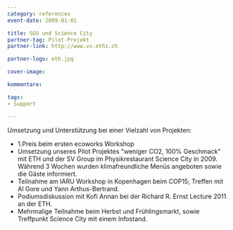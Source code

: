 ```yaml
---
category: references
event-date: 2009-01-01

title: SGU und Science City
partner-tag: Pilot-Projekt
partner-link: http://www.vs.ethz.ch

partner-logo: eth.jpg

cover-image: 

kommentare:

tags:
- Support

---
```


Umsetzung und Unterstützung bei einer Vielzahl von Projekten:

- 1.Preis beim ersten ecoworks Workshop
- Umsetzung unseres Pilot Projektes "weniger CO2, 100% Geschmack" mit ETH und der SV Group im Physikrestaurant Science City in 2009. Während 3 Wochen wurden klimafreundliche Menüs angeboten sowie die Gäste informiert.
- Teilnahme am IARU Workshop in Kopenhagen beim COP15; Treffen mit Al Gore und Yann Arthus-Bertrand.
- Podiumsdiskussion mit Kofi Annan bei der Richard R. Ernst Lecture 2011 an der ETH.
- Mehrmalige Teilnahme beim Herbst und Frühlingsmarkt, sowie Treffpunkt Science City mit einem Infostand.

